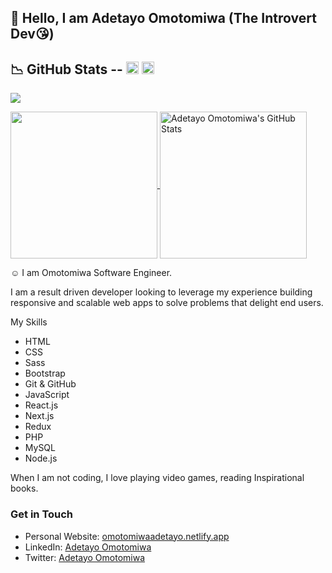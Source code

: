 ## 👋 Hello, I am Adetayo Omotomiwa (The Introvert Dev😘)

##	&#x1F4C9; GitHub Stats -- [<img src='https://cdn.jsdelivr.net/npm/simple-icons@3.0.1/icons/linkedin.svg' alt='linkedin' height='20'>](https://www.linkedin.com/in/adetayo-omotomiwa-4150861b3)  [<img src='https://cdn.jsdelivr.net/npm/simple-icons@3.0.1/icons/twitter.svg' alt='twitter' height='20'>](https://twitter.com) 


![](https://visitor-badge.laobi.icu/badge?page_id=Adetayo1999)

<a href="https://github.com/Adetayo1999/Adetayo1999">
  <img height="235px" align="center" src="https://github-readme-stats.vercel.app/api/top-langs/?username=Adetayo1999&hide=java&title_color=ffffff&text_color=c9cacc&icon_color=2bbc8a&bg_color=1d1f21" />
</a>
<a href="https://github.com/Adetayo1999/Adetayo1999">
  <img height="235px" align="center" src="https://github-readme-stats.vercel.app/api?username=Adetayo1999&show_icons=true&line_height=27&count_private=true&title_color=ffffff&text_color=c9cacc&icon_color=2bbc8a&bg_color=1d1f21" alt="Adetayo Omotomiwa's GitHub Stats" />
</a>  


&#x263A; I am Omotomiwa Software Engineer.

I am a result driven developer looking to
leverage my experience building responsive and
scalable web apps to solve problems that
delight end users.


My Skills
- HTML
- CSS
- Sass
- Bootstrap
- Git & GitHub
- JavaScript
- React.js
- Next.js
- Redux
- PHP
- MySQL
- Node.js


When I am not coding, I love playing video games, reading Inspirational books. 

### Get in Touch
* Personal Website: [omotomiwaadetayo.netlify.app](https://omotomiwaadetayo.netlify.app/)
* LinkedIn: [Adetayo Omotomiwa](https://www.linkedin.com/in/adetayo-omotomiwa-4150861b3)
* Twitter: [Adetayo Omotomiwa](https://twitter.com)

